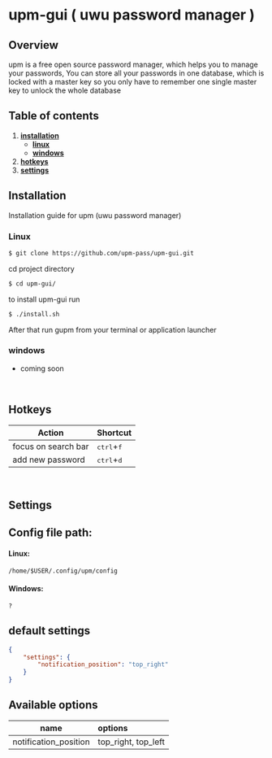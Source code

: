 # upm-gui ( uwu password manager )

## **Overview**
upm is a free open source password manager, which helps you to manage your passwords, You can store all your passwords in one database, which is locked with a master key so you only have to remember one single master key to unlock the whole database

## **Table of contents**
1. [**installation**](#Installation)
    * [**linux**](#linux)
    * [**windows**](#windows)
2. [**hotkeys**](#hotkeys)
3. [**settings**](#settings)

## **Installation**
Installation guide for upm (uwu password manager)

### **Linux**

```bash
$ git clone https://github.com/upm-pass/upm-gui.git
```

cd project directory 
```bash 
$ cd upm-gui/
```

to install upm-gui run
```bash
$ ./install.sh
```
After that run gupm from your terminal or application launcher


### **windows**
- coming soon

<br>

## **Hotkeys**

| Action                                      |   Shortcut
| --------------------------------------------|:-----------------------------
| focus on search bar                         | <kbd>ctrl</kbd>+<kbd>f</kbd>
| add new password                            | <kbd>ctrl</kbd>+<kbd>d</kbd>


<br>

## **Settings**

## Config file path:
#### **Linux**:
    /home/$USER/.config/upm/config

#### **Windows**:
    ?

## **default settings**
```json
{
    "settings": {
        "notification_position": "top_right"
    }
}
```
## **Available options**
| name                  | options
| ----------------------|:------------------
| notification_position | top_right, top_left


